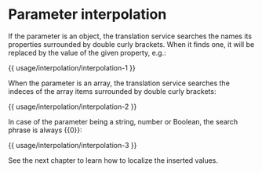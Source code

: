 <!-- ======================================================================
--- Search engine
title:          Parameter interpolation
keywords:       Parameter interpolation
description:    Parameter interpolation.
--- Menu system
order:          60
text:           Parameter interpolation
hidden:         false
umbel:          false
--- Page properties
id:             
document:       
layout:         layout-2-left
$-left:         #side-menu
searchable:     true
--- Side menu
side-menu-root:     /documentation
side-menu-header:   Documentation
side-menu-top:      Installation
side-menu-depth:    2
======================================================================= -->

# Parameter interpolation

If the parameter is an object, the translation service searches the names its
properties surrounded by double curly brackets. When it finds one, it will be
replaced by the value of the given property, e.g.:

{{ usage/interpolation/interpolation-1 }}

When the parameter is an array, the translation service searches the indeces
of the array items surrounded by double curly brackets:

{{ usage/interpolation/interpolation-2 }}

In case of the parameter being a string, number or Boolean, the search phrase
is always &#123;<span></span>&#123;0}}:

{{ usage/interpolation/interpolation-3 }}

See the next chapter to learn how to localize the inserted values.
